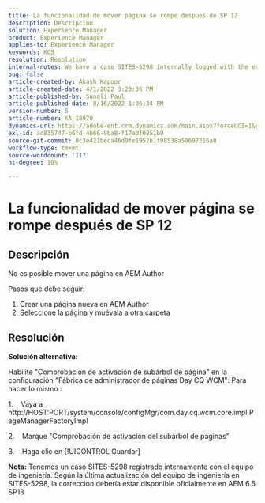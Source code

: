 ```yaml
---
title: La funcionalidad de mover página se rompe después de SP 12
description: Descripción
solution: Experience Manager
product: Experience Manager
applies-to: Experience Manager
keywords: KCS
resolution: Resolution
internal-notes: We have a case SITES-5298 internally logged with the engineering team. As per the latest update from the engineering team on SITES-5298, The fix should be officially available in AEM 6.5 SP13
bug: false
article-created-by: Akash Kapoor
article-created-date: 4/1/2022 3:23:36 PM
article-published-by: Sunali Paul
article-published-date: 8/16/2022 1:06:34 PM
version-number: 5
article-number: KA-18970
dynamics-url: https://adobe-ent.crm.dynamics.com/main.aspx?forceUCI=1&pagetype=entityrecord&etn=knowledgearticle&id=f80317b1-cfb1-ec11-9840-0022480bdaa1
exl-id: ac835747-b6fd-4b66-9ba8-f17adf0851b9
source-git-commit: 0c3e421beca46d9fe1952b1f98538a50697216a0
workflow-type: tm+mt
source-wordcount: '117'
ht-degree: 10%

---
```


# La funcionalidad de mover página se rompe después de SP 12

## Descripción


No es posible mover una página en AEM Author

Pasos que debe seguir:
1. Crear una página nueva en AEM Author
2. Seleccione la página y muévala a otra carpeta


## Resolución


<b>Solución alternativa: </b>

Habilite &quot;Comprobación de activación de subárbol de página&quot; en la configuración &quot;Fábrica de administrador de páginas Day CQ WCM&quot;: Para hacer lo mismo :

1.    Vaya a http://HOST:PORT/system/console/configMgr/com.day.cq.wcm.core.impl.PageManagerFactoryImpl

2.    Marque &quot;Comprobación de activación del subárbol de páginas&quot;

3.    Haga clic en [!UICONTROL Guardar]

<b>Nota:</b> Tenemos un caso SITES-5298 registrado internamente con el equipo de ingeniería.
Según la última actualización del equipo de ingeniería en SITES-5298, la corrección debería estar disponible oficialmente en AEM 6.5 SP13
